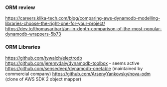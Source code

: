 ### ORM review 
https://careers.klika-tech.com/blog/comparing-aws-dynamodb-modelling-libraries-choose-the-right-one-for-your-project/
https://dev.to/thomasaribart/an-in-depth-comparison-of-the-most-popular-dynamodb-wrappers-5b73

### ORM Libraries
https://github.com/tywalch/electrodb
https://github.com/jeremydaly/dynamodb-toolbox - seems active
https://github.com/sensedeep/dynamodb-onetable (maintained by commercial company)
https://github.com/ArsenyYankovsky/nova-odm (clone of AWS SDK 2 object mapper)

